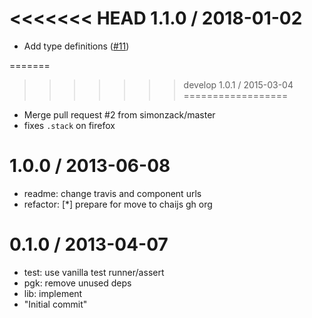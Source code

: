 <<<<<<< HEAD
1.1.0 / 2018-01-02
==================

  * Add type definitions ([#11](https://github.com/chaijs/assertion-error/pull/11))

=======
>>>>>>> develop
1.0.1 / 2015-03-04
==================

  * Merge pull request #2 from simonzack/master
  * fixes `.stack` on firefox

1.0.0 / 2013-06-08
==================

  * readme: change travis and component urls
  * refactor: [*] prepare for move to chaijs gh org

0.1.0 / 2013-04-07
==================

  * test: use vanilla test runner/assert
  * pgk: remove unused deps
  * lib: implement
  * "Initial commit"
